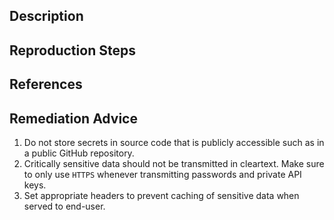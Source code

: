 ## Description


## Reproduction Steps


## References


## Remediation Advice

1. Do not store secrets in source code that is publicly accessible such as in a public GitHub repository.
2. Critically sensitive data should not be transmitted in cleartext. Make sure to only use `HTTPS` whenever transmitting passwords and private API keys.
3. Set appropriate headers to prevent caching of sensitive data when served to end-user.
